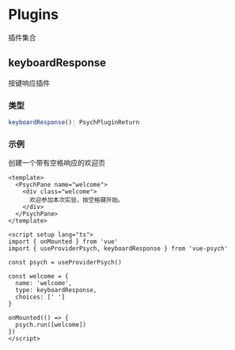 # Plugins

插件集合

## keyboardResponse

按键响应插件

### 类型

```ts
keyboardResponse(): PsychPluginReturn
```

### 示例

创建一个带有空格响应的欢迎页

```vue
<template>
  <PsychPane name="welcome">
    <div class="welcome">
      欢迎参加本次实验，按空格键开始。
    </div>
  </PsychPane>
</template>

<script setup lang="ts">
import { onMounted } from 'vue'
import { useProviderPsych, keyboardResponse } from 'vue-psych'

const psych = useProviderPsych()

const welcome = {
  name: 'welcome',
  type: keyboardResponse,
  choices: [' ']
}

onMounted(() => {
  psych.run([welcome])
})
</script>
```
